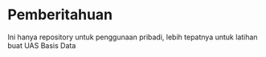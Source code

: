 # Pemberitahuan


Ini hanya repository untuk penggunaan pribadi, lebih tepatnya untuk latihan buat UAS Basis Data
